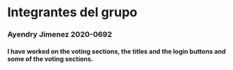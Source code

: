 # Integrantes del grupo

<h3>Ayendry Jimenez 2020-0692</h3>
<h4>I have worked on the voting sections, the titles and the login buttons and some of the voting sections.</h4>
  
